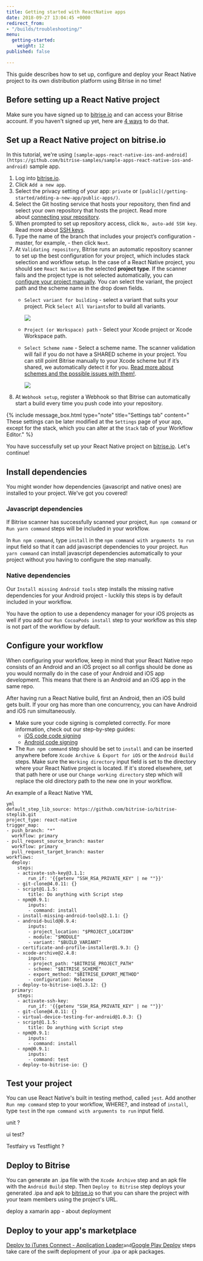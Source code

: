 ```yaml
---
title: Getting started with ReactNative apps
date: 2018-09-27 13:04:45 +0000
redirect_from:
- "/builds/troubleshooting/"
menu:
  getting-started:
    weight: 12
published: false

---
```

This guide describes how to set up, configure and deploy your React Native project to its own distribution platform using Bitrise in no time!

## Before setting up a React Native project

Make sure you have signed up to [bitrise.io](https://www.bitrise.io) and can access your Bitrise account. If you haven't signed up yet, here are [4 ways](https://devcenter.bitrise.io/getting-started/index#signing-up-to-bitrise) to do that.

## Set up a React Native project on bitrise.io

In this tutorial, we're using `[sample-apps-react-native-ios-and-android](https://github.com/bitrise-samples/sample-apps-react-native-ios-and-android)` sample app.

1. Log into [bitrise.io](https://www.bitrise.io).
2. Click `Add a new app`.
3. Select the privacy setting of your app: `private` or `[public](/getting-started/adding-a-new-app/public-apps/)`.
4. Select the Git hosting service that hosts your repository, then find and select your own repository that hosts the project. Read more about [connecting your repository](/getting-started/adding-a-new-app/connecting-a-repository/).
5. When prompted to set up repository access, click `No, auto-add SSH key`. Read more about [SSH keys](https://devcenter.bitrise.io/getting-started/adding-a-new-app/setting-up-ssh-keys/).
6. Type the name of the branch that includes your project’s configuration - master, for example, - then click `Next`.
7. At `Validating repository`, Bitrise runs an automatic repository scanner to set up the best configuration for your project, which includes stack selection and workflow setup. In the case of a React Native project, you should see `React Native` as the selected **project type**. If the scanner fails and the project type is not selected automatically, you can [configure your project manually](https://devcenter.bitrise.io/getting-started/adding-a-new-app/setting-up-configuration#manual-project-configuration). You can select the variant, the project path and the scheme name in the drop down fields.
   * `Select variant for building` - select a variant that suits your project. Pick `Select All Variants`for  to build all variants.

     ![](/img/select-variant-for-building.jpg)
   * `Project (or Workspace) path` - Select your Xcode project or Xcode Workspace path.
   * `Select Scheme name` - Select a scheme name. The scanner validation will fail if you do not have a SHARED scheme in your  project. You can still point Bitrise manually to your Xcode scheme but  if it’s shared, we automatically detect it for you. [Read more about schemes and the possible issues with them!](https://devcenter.bitrise.io/troubleshooting/frequent-ios-issues/#xcode-scheme-not-found).

     ![](/img/select_scheme_name.jpg)
8. At `Webhook setup`, register a Webhook so that Bitrise can automatically start a build every time you push code into your repository.

{% include message_box.html type="note" title="Settings tab" content=" These settings can be later modified at the `Settings` page of your app, except for the stack, which you can alter at the `Stack` tab of your Workflow Editor." %}

You have successfully set up your React Native project on [bitrise.io](https://www.bitrise.io). Let's continue!

## Install dependencies

You might wonder how dependencies (javascript and native ones) are installed to your project. We've got you covered!

### Javascript dependencies

If Bitrise scanner has successfully scanned your project, `Run npm command` or `Run yarn command` steps will be included in your workflow. 

In `Run npm command`, type `install` in the `npm command with arguments to run` input field so that it can add javascript dependencies to your project. `Run yarn command` can install javascript dependencies automatically to your project without you having to configure the step manually.

### Native dependencies

Our `Install missing Android tools` step installs the missing native dependencies  for your Android project - luckily this steps is by default included in your workflow.

You have the option to use a dependency manager for your iOS projects as well if you add our `Run CocoaPods install` step to your workflow as this step is not part of the workflow by default.

## Configure your workflow

When configuring your workflow, keep in mind that your React Native repo consists of an Android and an iOS project so all configs should be done as you would normally do in the case of your Android and iOS app development. This means that there is an Android and an iOS app in the same repo.

After having run a React Native build, first an Android, then an iOS build gets built. If your org has more than one concurrency, you can have Android and iOS run simultaneously.

* Make sure your code signing is completed correctly.
  For more information, check out our step-by-step guides:
  * [iOS code code signing](https://devcenter.bitrise.io/code-signing/ios-code-signing/code-signing/)
  * [Android code signing](https://devcenter.bitrise.io/code-signing/android-code-signing/android-code-signing-procedures/)
* The `Run npm command` step should be set to `install` and can be inserted anywhere before `Xcode Archive & Export for iOS` or the `Android Build` steps. Make sure the `Working directory` input field is set to the directory where your React Native project is located. If it's stored elsewhere, set that path here or use our `Change working directory` step which will replace the old directory path to the new one in your workflow.

An example of a React Native YML

    yml
    default_step_lib_source: https://github.com/bitrise-io/bitrise-steplib.git
    project_type: react-native
    trigger_map:
    - push_branch: "*"
      workflow: primary
    - pull_request_source_branch: master
      workflow: primary
      pull_request_target_branch: master
    workflows:
      deploy:
        steps:
        - activate-ssh-key@3.1.1:
            run_if: '{{getenv "SSH_RSA_PRIVATE_KEY" | ne ""}}'
        - git-clone@4.0.11: {}
        - script@1.1.5:
            title: Do anything with Script step
        - npm@0.9.1:
            inputs:
            - command: install
        - install-missing-android-tools@2.1.1: {}
        - android-build@0.9.4:
            inputs:
            - project_location: "$PROJECT_LOCATION"
            - module: "$MODULE"
            - variant: "$BUILD_VARIANT"
        - certificate-and-profile-installer@1.9.3: {}
        - xcode-archive@2.4.8:
            inputs:
            - project_path: "$BITRISE_PROJECT_PATH"
            - scheme: "$BITRISE_SCHEME"
            - export_method: "$BITRISE_EXPORT_METHOD"
            - configuration: Release
        - deploy-to-bitrise-io@1.3.12: {}
      primary:
        steps:
        - activate-ssh-key:
            run_if: '{{getenv "SSH_RSA_PRIVATE_KEY" | ne ""}}'
        - git-clone@4.0.11: {}
        - virtual-device-testing-for-android@1.0.3: {}
        - script@1.1.5:
            title: Do anything with Script step
        - npm@0.9.1:
            inputs:
            - command: install
        - npm@0.9.1:
            inputs:
            - command: test
        - deploy-to-bitrise-io: {}

## Test your project

You can use React Native's built in testing method, called `jest`. Add another `Run nmp command` step to your workflow, WHERE?, and instead of `install`, type `test` in the `npm command with arguments to run` input field.

unit ?

ui test?

Testfairy vs Testflight ?

## Deploy to Bitrise

You can generate an .ipa file with the `Xcode Archive` step and an apk file with the `Android Build` step. Then `Deploy to Bitrise` step deploys your generated .ipa and apk to [bitrise.io](https://www.bitrise.io) so that you can share the project with your team members using the project's URL.

deploy a xamarin app - about deployment

## Deploy to your app's marketplace

[Deploy to iTunes Connect - Application Loader](https://www.bitrise.io/integrations/steps/deploy-to-itunesconnect-application-loader)`and`[Google Play Deploy](https://www.bitrise.io/integrations/steps/google-play-deploy) steps take care of the swift deplopment of your .ipa or apk packages.